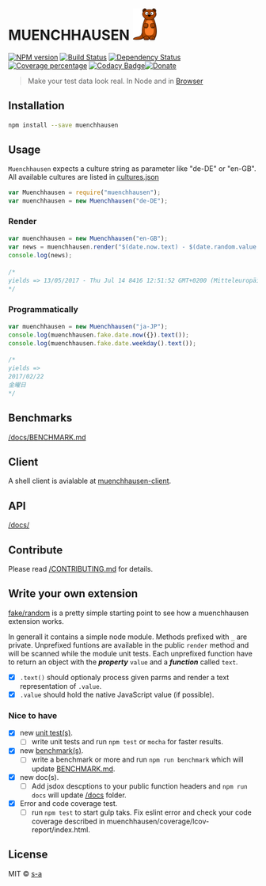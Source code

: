 # MUENCHHAUSEN [![Muenchhausen Logo](/resources/logo-sm.png)](/README.md)

[![NPM version][npm-image]][npm-url] [![Build Status][travis-image]][travis-url] [![Dependency Status][daviddm-image]][daviddm-url] [![Coverage percentage][coveralls-image]][coveralls-url] [![Codacy Badge](https://api.codacy.com/project/badge/Grade/504801d3fc0d4d259a9160cc6b8cf492)](https://www.codacy.com/app/stephanahlf/muenchhausen?utm_source=github.com&utm_medium=referral&utm_content=s-a/muenchhausen&utm_campaign=Badge_Grade)[![Donate](http://s-a.github.io/donate/donate.svg)](http://s-a.github.io/donate/)

> Make your test data look real. In Node and in [Browser](https://s-a.github.io/muenchhausen/)

## Installation

```sh
npm install --save muenchhausen
```

## Usage

`Muenchhausen` expects a culture string as parameter like "de-DE" or "en-GB". All available cultures are listed in [cultures.json](https://github.com/s-a/muenchhausen/blob/master/lib/cultures.json)

```javascript
var Muenchhausen = require("muenchhausen");
var muenchhausen = new Muenchhausen("de-DE");
```

### Render

```javascript
var muenchhausen = new Muenchhausen("en-GB");
var news = muenchhausen.render("$(date.now.text) - $(date.random.value min:20200901)  $(date.random)");
console.log(news);

/*
yields => 13/05/2017 - Thu Jul 14 8416 12:51:52 GMT+0200 (Mitteleuropäische Sommerzeit)  06/00/2784
*/
```

### Programmatically

```javascript
var muenchhausen = new Muenchhausen("ja-JP");
console.log(muenchhausen.fake.date.now({}).text());
console.log(muenchhausen.fake.date.weekday().text());

/*
yields =>
2017/02/22
金曜日
*/
```

## Benchmarks

[/docs/BENCHMARK.md](docs/BENCHMARK.md)

## Client

A shell client is avialable at [muenchhausen-client](https://github.com/s-a/muenchhausen-client).

## API

[/docs/](docs/)

## Contribute

Please read [/CONTRIBUTING.md](CONTRIBUTING.md) for details.

## Write your own extension

[fake/random](https://github.com/s-a/muenchhausen/blob/master/lib/fake/random/index.js) is a pretty simple starting point to see how a muenchhausen extension works.

In generall it contains a simple node module. Methods prefixed with `_` are private. Unprefixed funtions are available in the public `render` method and will be scanned while the module unit tests. Each unprefixed function have to return an object with the **_property_** `value` and a **_function_** called `text`.

-   [x] `.text()` should optionaly process given parms and render a text representation of `.value`.
-   [x] `.value` should hold the native JavaScript value (if possible).

### Nice to have

-   [x] new [unit test(s)](/test/).
    -   [ ] write unit tests and run `npm test` or `mocha` for faster results.
-   [x] new [benchmark(s)](/scripts/benchmark.js).
    -   [ ] write a benchmark or more and run `npm run benchmark` which will update [BENCHMARK.md](/docs/BENCHMARK.md).
-   [x] new doc(s).
    -   [ ] Add jsdox descptions to your public function headers and `npm run docs` will update [/docs](/docs/) folder.
-   [x] Error and code coverage test.
    -   [ ] run `npm test` to start gulp taks. Fix eslint error and check your code coverage described in muenchhausen/coverage/lcov-report/index.html.

## License

MIT © [s-a](https://github.com/s-a)

[npm-image]: https://badge.fury.io/js/muenchhausen.svg

[npm-url]: https://npmjs.org/package/muenchhausen

[travis-image]: https://travis-ci.org/s-a/muenchhausen.svg?branch=master

[travis-url]: https://travis-ci.org/s-a/muenchhausen

[daviddm-image]: https://david-dm.org/s-a/muenchhausen.svg?theme=shields.io

[daviddm-url]: https://david-dm.org/s-a/muenchhausen

[coveralls-image]: https://coveralls.io/repos/github/s-a/muenchhausen/badge.svg?branch=master

[coveralls-url]: https://coveralls.io/github/s-a/muenchhausen?branch=master
  